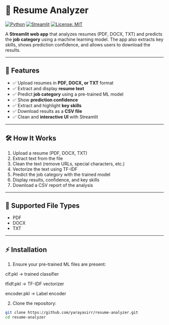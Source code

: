 # 📄 Resume Analyzer

[![Python](https://img.shields.io/badge/Python-3.13-blue)](https://www.python.org/)
[![Streamlit](https://img.shields.io/badge/Streamlit-App-success)](https://streamlit.io/)
[![License: MIT](https://img.shields.io/badge/License-MIT-green)](LICENSE)

A **Streamlit web app** that analyzes resumes (PDF, DOCX, TXT) and predicts the **job category** using a machine learning model. The app also extracts key skills, shows prediction confidence, and allows users to download the results.

---

## 🚀 Features

- ✅ Upload resumes in **PDF, DOCX, or TXT** format  
- ✅ Extract and display **resume text**  
- ✅ Predict **job category** using a pre-trained ML model  
- ✅ Show **prediction confidence**  
- ✅ Extract and highlight **key skills**  
- ✅ Download results as a **CSV file**  
- ✅ Clean and **interactive UI** with Streamlit

---

## 🛠 How It Works

1. Upload a resume (PDF, DOCX, TXT)  
2. Extract text from the file  
3. Clean the text (remove URLs, special characters, etc.)  
4. Vectorize the text using TF-IDF  
5. Predict the job category with the trained model  
6. Display results, confidence, and key skills  
7. Download a CSV report of the analysis  

---

## 📂 Supported File Types

- PDF  
- DOCX  
- TXT  

---

## ⚡ Installation

1. Ensure your pre-trained ML files are present:

clf.pkl → trained classifier

tfidf.pkl → TF-IDF vectorizer

encoder.pkl → Label encoder

2. Clone the repository:

```bash
git clone https://github.com/yarayasirr/resume-analyzer.git
cd resume-analyzer


